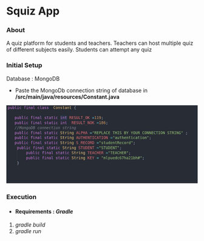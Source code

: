 # Squiz App

### About
A quiz platform for students and teachers.
Teachers can host multiple quiz of different subjects easily.
Students can attempt any quiz
<br>

### Initial Setup
Database : MongoDB <br>
- Paste the MongoDb connection string of database in **/src/main/java/resources/Constant.java**

![Connection String image](/assets/images/connStr.jpg)



### Execution


- #### Requirements : *Gradle*

1. *gradle build*
2. *gradle run*